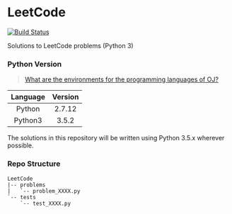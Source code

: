 # LeetCode

[![Build Status](https://travis-ci.org/delirious-lettuce/LeetCode.svg?branch=master)](https://travis-ci.org/delirious-lettuce/LeetCode)

Solutions to LeetCode problems (Python 3)

### Python Version
> [What are the environments for the programming languages of OJ?](https://leetcode.com/faq/)

Language | Version
:---: | :---:
Python | 2.7.12
Python3 | 3.5.2

The solutions in this repository will be written using Python 3.5.x wherever possible.

### Repo Structure

```
LeetCode
|-- problems
|   `-- problem_XXXX.py
`-- tests
    `-- test_XXXX.py
```
